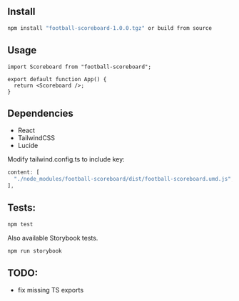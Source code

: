## Install

```bash
npm install "football-scoreboard-1.0.0.tgz" or build from source
```

## Usage

```tsx
import Scoreboard from "football-scoreboard";

export default function App() {
  return <Scoreboard />;
}
```

## Dependencies

- React
- TailwindCSS
- Lucide

Modify tailwind.config.ts to include key:

```ts
content: [
  "./node_modules/football-scoreboard/dist/football-scoreboard.umd.js",
],
```

## Tests:

```bash
npm test
```

Also available Storybook tests.

```bash
npm run storybook

```

## TODO:

- fix missing TS exports
